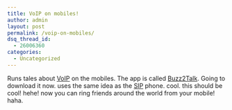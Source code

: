 ```yaml
---
title: VoIP on mobiles!
author: admin
layout: post
permalink: /voip-on-mobiles/
dsq_thread_id:
  - 26006360
categories:
  - Uncategorized
---
```

Runs tales about [VoIP][1] on the mobiles. The app is called [Buzz2Talk][2]. Going to download it now. uses the same idea as the [SIP][3] phone. cool. this should be cool! hehe! now you can ring friends around the world from your mobile! haha.

 [1]: http://www.russellbeattie.com/notebook/1004539.html
 [2]: http://www.buzz2talk.com/
 [3]: http://blog.lotas-smartman.net/archives/000586.php